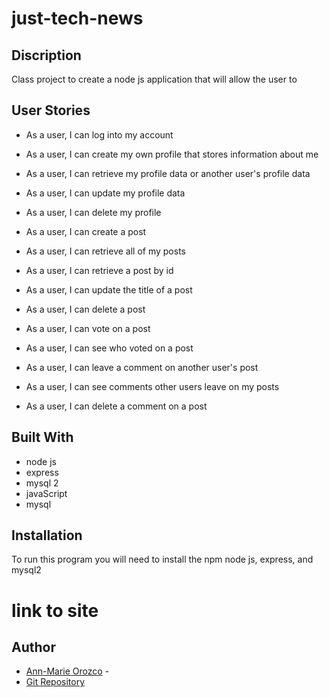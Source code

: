 # just-tech-news

## Discription
Class project to create a node js application that will allow the user to 

## User Stories
* As a user, I can log into my account

* As a user, I can create my own profile that stores information about me
* As a user, I can retrieve my profile data or another user's profile data
* As a user, I can update my profile data
* As a user, I can delete my profile
* As a user, I can create a post

* As a user, I can retrieve all of my posts
* As a user, I can retrieve a post by id
* As a user, I can update the title of a post
* As a user, I can delete a post

* As a user, I can vote on a post
* As a user, I can see who voted on a post

* As a user, I can leave a comment on another user's post
* As a user, I can see comments other users leave on my posts
* As a user, I can delete a comment on a post

## Built With
- node js
- express
- mysql 2
- javaScript 
- mysql

## Installation
To run this program you will need to install the npm node js, express, and mysql2


# link to site

## Author
* [Ann-Marie Orozco](ann760.github.io/myportfolio/) - 
* [Git Repository](https://github.com/ann760/u-develop-it)